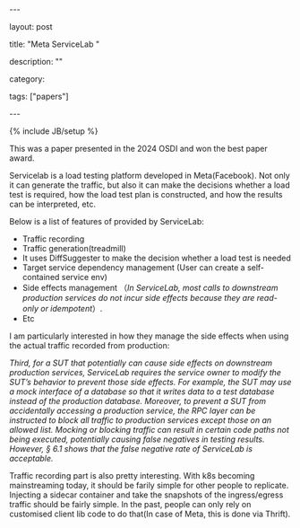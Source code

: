 \---

layout: post

title: "Meta ServiceLab "

description: ""

category: 

tags: ["papers"]

\---

{% include JB/setup %}

This was a paper presented in the 2024 OSDI and won the best paper award. 

Servicelab is a load testing platform developed in Meta(Facebook). Not only it can generate the traffic, but also it can make the decisions whether a load test is required, how the load test plan is constructed, and how the results can be interpreted, etc.

Below is a list of features of provided by ServiceLab:

- Traffic recording
- Traffic generation(treadmill)
- It uses DiffSuggester to make the decision whether a load test is needed
- Target service dependency management (User can create a self-contained service env)
- Side effects management （*In ServiceLab, most calls to downstream production services do not incur side effects because they are read-only or idempotent*）.
- Etc

I am particularly interested in how they manage the side effects when using the actual traffic recorded from production: 

*Third, for a SUT that potentially can cause side effects on downstream production services, ServiceLab requires the service owner to modify the SUT’s behavior to prevent those side effects. For example, the SUT may use a mock interface of a database so that it writes data to a test database instead of the production database. Moreover, to prevent a SUT from accidentally accessing a production service, the RPC layer can be instructed to block all traffic to production services except those on an allowed list. Mocking or blocking traffic can result in certain code paths not being executed, potentially causing false negatives in testing results. However, § 6.1 shows that the false negative rate of ServiceLab is acceptable.*

Traffic recording part is also pretty interesting. With k8s becoming mainstreaming today, it should be farily simple for other people to replicate. Injecting a sidecar container and take the snapshots of the ingress/egress traffic should be fairly simple. In the past, people can only rely on customised client lib code to do that(In case of Meta, this is done via Thrift).  

